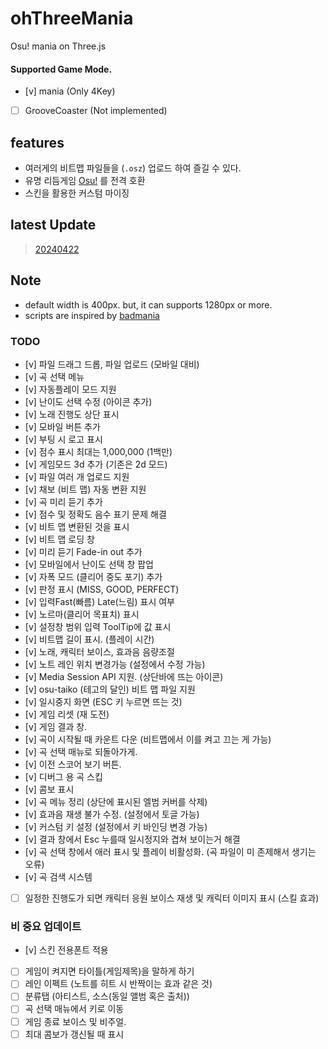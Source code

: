 # ohThreeMania
Osu! mania on Three.js

#### Supported Game Mode.
- [v] mania (Only 4Key)
- [ ] GrooveCoaster (Not implemented)

## features
- 여러게의 비트맵 파일들을 (`.osz`) 업로드 하여 즐길 수 있다.
- 유명 리듬게임 [Osu!](https://osu.ppy.sh/) 를 전격 호환
- 스킨을 활용한 커스텀 마이징

## latest Update
> [20240422](./update/20240422.md)

## Note
- default width is 400px. but, it can supports 1280px or more. 
- scripts are inspired by [badmania](https://github.com/lolepop/badmania)

### TODO
- [v] 파일 드래그 드롭, 파일 업로드 (모바일 대비)
- [v] 곡 선택 메뉴
- [v] 자동플레이 모드 지원
- [v] 난이도 선택 수정 (아이콘 추가)
- [v] 노래 진행도 상단 표시
- [v] 모바일 버튼 추가
- [v] 부팅 시 로고 표시
- [v] 점수 표시 최대는 1,000,000 (1백만)
- [v] 게임모드 3d 추가 (기존은 2d 모드)
- [v] 파일 여러 개 업로드 지원
- [v] 채보 (비트 맵) 자동 변환 지원
- [v] 곡 미리 듣기 추가
- [v] 점수 및 정확도 음수 표기 문제 해결
- [v] 비트 맵 변환된 것을 표시
- [v] 비트 맵 로딩 창
- [v] 미리 듣기 Fade-in out 추가
- [v] 모바일에서 난이도 선택 창 팝업
- [v] 자폭 모드 (클리어 중도 포기) 추가
- [v] 판정 표시 (MISS, GOOD, PERFECT)
- [v] 입력Fast(빠름) Late(느림) 표시 여부
- [v] 노르마(클리어 목표치) 표시
- [v] 설정창 범위 입력 ToolTip에 값 표시
- [v] 비트맵 길이 표시. (플레이 시간)
- [v] 노래, 캐릭터 보이스, 효과음 음량조절
- [v] 노트 레인 위치 변경가능 (설정에서 수정 가능)
- [v] Media Session API 지원. (상단바에 뜨는 아이콘)
- [v] osu-taiko (테고의 달인) 비트 맵 파일 지원
- [v] 일시중지 화면 (ESC 키 누르면 뜨는 것)
- [v] 게임 리셋 (재 도전)
- [v] 게임 결과 창.
- [v] 곡이 시작될 때 카운트 다운 (비트맵에서 이를 켜고 끄는 게 가능)
- [v] 곡 선택 매뉴로 되돌아가게.
- [v] 이전 스코어 보기 버튼.
- [v] 디버그 용 곡 스킵
- [v] 콤보 표시
- [v] 곡 메뉴 정리 (상단에 표시된 엘범 커버를 삭제)
- [v] 효과음 재생 불가 수정. (설정에서 토글 가능)
- [v] 커스텀 키 설정 (설정에서 키 바인딩 변경 가능)
- [v] 결과 창에서 Esc 누를때 일시정지와 겹쳐 보이는거 해결
- [v] 곡 선택 창에서 애러 표시 및 플레이 비활성화. (곡 파일이 미 존제해서 생기는 오류)
- [v] 곡 검색 시스템
- [ ] 일정한 진행도가 되면 캐릭터 응원 보이스 재생 및 캐릭터 이미지 표시 (스킬 효과) 

### 비 중요 업데이트
- [v] 스킨 전용폰트 적용
- [ ] 게임이 켜지면 타이틀(게임제목)을 말하게 하기
- [ ] 레인 이펙트 (노트를 히트 시 반짝이는 효과 같은 것)
- [ ] 분류탭 (아티스트, 소스(동일 앨범 혹은 출처))
- [ ] 곡 선택 매뉴에서 키로 이동
- [ ] 게임 종료 보이스 및 비주얼.
- [ ] 최대 콤보가 갱신될 때 표시